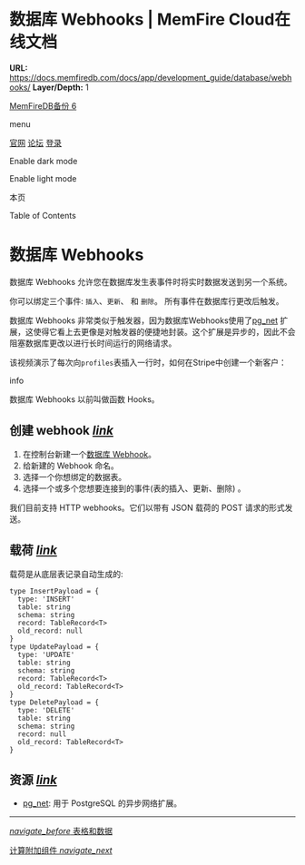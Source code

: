# 数据库 Webhooks | MemFire Cloud在线文档

**URL:** https://docs.memfiredb.com/docs/app/development_guide/database/webhooks/
**Layer/Depth:** 1

[MemFireDB备份 6](/)

menu

[官网](https://memfiredb.com/)
[论坛](https://community.memfiredb.com/)
[登录](https://cloud.memfiredb.com/auth/login)

Enable dark mode

Enable light mode

本页

Table of Contents

# 数据库 Webhooks

数据库 Webhooks 允许您在数据库发生表事件时将实时数据发送到另一个系统。

你可以绑定三个事件: `插入`、`更新`、 和 `删除`。 所有事件在数据库行更改后触发。

数据库 Webhooks 非常类似于触发器，因为数据库Webhooks使用了[pg\_net](/docs/app/development_guide/database/extensions/pgnet/) 扩展，这使得它看上去更像是对触发器的便捷地封装。这个扩展是异步的，因此不会阻塞数据库更改以进行长时间运行的网络请求。

该视频演示了每次向`profiles`表插入一行时，如何在Stripe中创建一个新客户：

info

数据库 Webhooks 以前叫做函数 Hooks。

## 创建 webhook [*link*](#%e5%88%9b%e5%bb%ba-webhook)

1. 在控制台新建一个[数据库 Webhook](https://memfiredb.com)。
2. 给新建的 Webhook 命名。
3. 选择一个你想绑定的数据表。
4. 选择一个或多个您想要连接到的事件(表的插入、更新、删除) 。

我们目前支持 HTTP webhooks。它们以带有 JSON 载荷的 POST 请求的形式发送。

## 载荷 [*link*](#%e8%bd%bd%e8%8d%b7)

载荷是从底层表记录自动生成的:

```
type InsertPayload = {
  type: 'INSERT'
  table: string
  schema: string
  record: TableRecord<T>
  old_record: null
}
type UpdatePayload = {
  type: 'UPDATE'
  table: string
  schema: string
  record: TableRecord<T>
  old_record: TableRecord<T>
}
type DeletePayload = {
  type: 'DELETE'
  table: string
  schema: string
  record: null
  old_record: TableRecord<T>
}
```

## 资源 [*link*](#%e8%b5%84%e6%ba%90)

* [pg\_net](/docs/app/development_guide/database/extensions/pgnet/): 用于 PostgreSQL 的异步网络扩展。

---

[*navigate\_before* 表格和数据](/docs/app/development_guide/database/tables/)

[计算附加组件 *navigate\_next*](/docs/app/development_guide/database/compute-add-ons/)